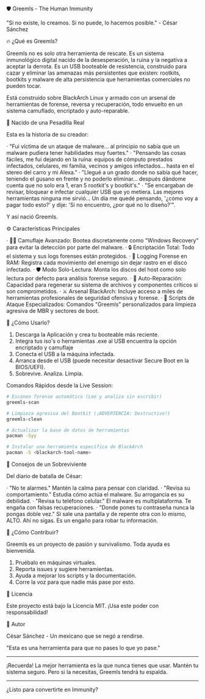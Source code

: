 
🛡️ Greemls - The Human Immunity

"Si no existe, lo creamos. Si no puede, lo hacemos posible." - César Sánchez

🔥 ¿Qué es Greemls?

Greemls no es solo otra herramienta de rescate. Es un sistema inmunológico digital nacido de la desesperación, la ruina y la negativa a aceptar la derrota. Es un USB booteable de resistencia, construido para cazar y eliminar las amenazas más persistentes que existen: rootkits, bootkits y malware de alta persistencia que herramientas comerciales no pueden tocar.

Está construido sobre BlackArch Linux y armado con un arsenal de herramientas de forense, reversa y recuperación, todo envuelto en un sistema camuflado, encriptado y auto-reparable.

🎯 Nacido de una Pesadilla Real

Esta es la historia de su creador:

· "Fui víctima de un ataque de malware... al principio no sabía que un malware pudiera tener habilidades muy fuertes."
· "Pensando las cosas fáciles, me fui dejando en la ruina: equipos de cómputo prestados infectados, celulares, mi familia, vecinos y amigos infectados... hasta en el stereo del carro y mi Alexa."
· "Llegué a un grado donde no sabía qué hacer, teniendo el gusano en frente y no poderlo eliminar... después dándome cuenta que no solo era 1, eran 5 rootkit's y bootkit's."
· "Se encargaban de revisar, bloquear e infectar cualquier USB que yo metiera. Las mejores herramientas ninguna me sirvió... Un día me quedé pensando, '¿cómo voy a pagar todo esto?' y dije: 'Si no encuentro, ¿por qué no lo diseño?'".

Y así nació Greemls.

⚙️ Características Principales

· 🕵️‍♂️ Camuflaje Avanzado: Bootea discretamente como "Windows Recovery" para evitar la detección por parte del malware.
· 🔒 Encriptación Total: Todo el sistema y sus logs forenses están protegidos.
· 📝 Logging Forense en RAM: Registra cada movimiento del enemigo sin dejar rastro en el disco infectado.
· 🛡️ Modo Solo-Lectura: Monta los discos del host como solo lectura por defecto para análisis forense seguro.
· 🔧 Auto-Reparación: Capacidad para regenerar su sistema de archivos y componentes críticos si son comprometidos.
· ⚔️ Arsenal BlackArch: Incluye acceso a miles de herramientas profesionales de seguridad ofensiva y forense.
· 🧠 Scripts de Ataque Especializados: Comandos "Greemls" personalizados para limpieza agresiva de MBR y sectores de boot.

🚀 ¿Cómo Usarlo?

1. Descarga la Aplicación y crea tu booteable más reciente.
2. Integra tus iso's o herramientas .exe al USB encuentra la opción encriptado y camuflaje 
3. Conecta el USB a la máquina infectada.
4. Arranca desde el USB (puede necesitar desactivar Secure Boot en la BIOS/UEFI).
5. Sobrevive. Analiza. Limpia.

Comandos Rápidos desde la Live Session:

```bash
# Escaneo forense automático (Lee y analiza sin escribir)
greemls-scan

# Limpieza agresiva del Bootkit (¡ADVERTENCIA: Destructivo!)
greemls-clean

# Actualizar la base de datos de herramientas
pacman -Syy

# Instalar una herramienta específica de BlackArch
pacman -S <blackarch-tool-name>
```

📖 Consejos de un Sobreviviente

Del diario de batalla de César:

· "No te alarmes." Mantén la calma para pensar con claridad.
· "Revisa su comportamiento." Estudia cómo actúa el malware. Su arrogancia es su debilidad.
· "Revisa tu teléfono celular." El malware es multiplataforma. Te engaña con falsas recuperaciones.
· "Donde pones tu contraseña nunca la pongas doble vez." Si sale una pantalla y de repente otra con lo mismo, ALTO. Ahí no sigas. Es un engaño para robar tu información.

🤝 ¿Cómo Contribuir?

Greemls es un proyecto de pasión y survivalismo. Toda ayuda es bienvenida.

1. Pruébalo en máquinas virtuales.
2. Reporta issues y sugiere herramientas.
3. Ayuda a mejorar los scripts y la documentación.
4. Corre la voz para que nadie más pase por esto.

📜 Licencia

Este proyecto está bajo la Licencia MIT. ¡Usa este poder con responsabilidad!

👤 Autor

César Sánchez - Un mexicano que se negó a rendirse.

"Esta es una herramienta para que no pases lo que yo pase."

---

¡Recuerda! La mejor herramienta es la que nunca tienes que usar. Mantén tu sistema seguro. Pero si la necesitas, Greemls tendrá tu espalda.

---

¿Listo para convertirte en Immunity?
